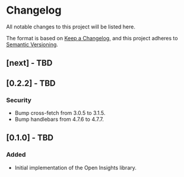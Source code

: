 # Changelog

All notable changes to this project will be listed here.

The format is based on [Keep a Changelog](https://keepachangelog.com/en/1.0.0/),
and this project adheres to [Semantic Versioning](https://semver.org/spec/v2.0.0.html).

## [next] - TBD

## [0.2.2] - TBD

### Security

-   Bump cross-fetch from 3.0.5 to 3.1.5.
-   Bump handlebars from 4.7.6 to 4.7.7.

## [0.1.0] - TBD

### Added

-   Initial implementation of the Open Insights library.
